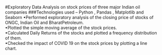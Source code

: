 
#Exploratory Data Analysis on stock prices of three major Indian oil companies
###Technologies used – Python , Pandas , Matplotlib and Seaborn
•Performed exploratory analysis of the closing price of stocks of ONGC, Indian Oil and BharatPetroleum.<br>
•Plotted the simple moving average of the stock prices.<br>
•Calculated Daily Returns of the stocks and plotted a frequency distribution of them.<br>
•Checked the impact of COVID 19 on the stock prices by plotting a line chart.
